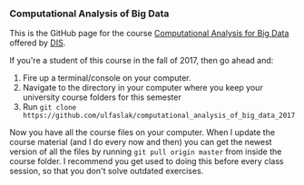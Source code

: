 ### Computational Analysis of Big Data

This is the GitHub page for the course [Computational Analysis for Big Data](https://disabroad.org/copenhagen/courses/computation-analyses-big-data/) offered by [DIS](https://disabroad.org/).

If you're a student of this course in the fall of 2017, then go ahead and:

1. Fire up a terminal/console on your computer.
2. Navigate to the directory in your computer where you keep your university course folders for this semester
3. Run `git clone https://github.com/ulfaslak/computational_analysis_of_big_data_2017`

Now you have all the course files on your computer. When I update the course material (and I do every now and then) you can get the newest version of all the files by running `git pull origin master` from inside the course folder. I recommend you get used to doing this before every class session, so that you don't solve outdated exercises.